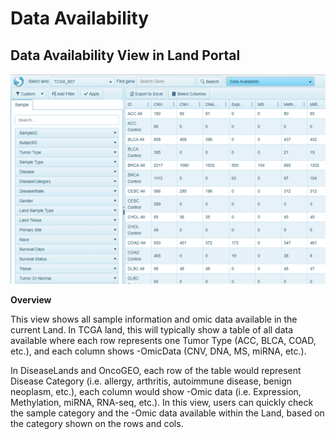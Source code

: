# Data Availability

## Data Availability View in Land Portal

![LandPortal_login_png](../../images/DataAvailability.png)

**Overview**

This view shows all sample information and omic data available in the current Land. In TCGA land, this will typically show a table of all data available where each row represents one Tumor Type (ACC, BLCA, COAD, etc.), and each column shows -OmicData (CNV, DNA, MS, miRNA, etc.).

In DiseaseLands and OncoGEO, each row of the table would represent Disease Category (i.e. allergy, arthritis, autoimmune disease, benign neoplasm, etc.), each column would show -Omic data (i.e. Expression, Methylation, miRNA, RNA-seq, etc.). In this view, users can quickly check the sample category and the -Omic data available within the Land, based on the category shown on the rows and cols.
